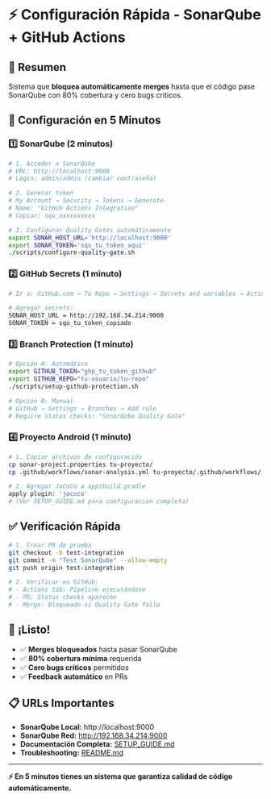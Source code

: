 # ⚡ Configuración Rápida - SonarQube + GitHub Actions

## 🎯 Resumen

Sistema que **bloquea automáticamente merges** hasta que el código pase SonarQube con 80% cobertura y cero bugs críticos.

## 🚀 Configuración en 5 Minutos

### 1️⃣ SonarQube (2 minutos)

```bash
# 1. Acceder a SonarQube
# URL: http://localhost:9000
# Login: admin/admin (cambiar contraseña)

# 2. Generar token
# My Account → Security → Tokens → Generate
# Name: "GitHub Actions Integration"
# Copiar: squ_xxxxxxxxxx

# 3. Configurar Quality Gates automáticamente
export SONAR_HOST_URL='http://localhost:9000'
export SONAR_TOKEN='squ_tu_token_aqui'
./scripts/configure-quality-gate.sh
```

### 2️⃣ GitHub Secrets (1 minuto)

```bash
# Ir a: GitHub.com → Tu Repo → Settings → Secrets and variables → Actions

# Agregar secrets:
SONAR_HOST_URL = http://192.168.34.214:9000
SONAR_TOKEN = squ_tu_token_copiado
```

### 3️⃣ Branch Protection (1 minuto)

```bash
# Opción A: Automática
export GITHUB_TOKEN="ghp_tu_token_github"
export GITHUB_REPO="tu-usuario/tu-repo"
./scripts/setup-github-protection.sh

# Opción B: Manual
# GitHub → Settings → Branches → Add rule
# Require status checks: "SonarQube Quality Gate"
```

### 4️⃣ Proyecto Android (1 minuto)

```bash
# 1. Copiar archivos de configuración
cp sonar-project.properties tu-proyecto/
cp .github/workflows/sonar-analysis.yml tu-proyecto/.github/workflows/

# 2. Agregar JaCoCo a app/build.gradle
apply plugin: 'jacoco'
# (Ver SETUP_GUIDE.md para configuración completa)
```

## ✅ Verificación Rápida

```bash
# 1. Crear PR de prueba
git checkout -b test-integration
git commit -m "Test SonarQube" --allow-empty
git push origin test-integration

# 2. Verificar en GitHub:
# - Actions tab: Pipeline ejecutándose
# - PR: Status checks aparecen
# - Merge: Bloqueado si Quality Gate falla
```

## 🎉 ¡Listo!

- ✅ **Merges bloqueados** hasta pasar SonarQube
- ✅ **80% cobertura mínima** requerida
- ✅ **Cero bugs críticos** permitidos
- ✅ **Feedback automático** en PRs

## 📋 URLs Importantes

- **SonarQube Local:** http://localhost:9000
- **SonarQube Red:** http://192.168.34.214:9000
- **Documentación Completa:** [SETUP_GUIDE.md](SETUP_GUIDE.md)
- **Troubleshooting:** [README.md](README.md)

---

**⚡ En 5 minutos tienes un sistema que garantiza calidad de código automáticamente.**